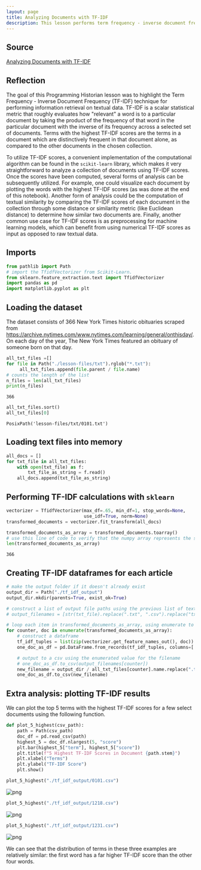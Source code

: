 ```yaml
---
layout: page
title: Analyzing Documents with TF-IDF
description: This lesson performs term frequency - inverse document frequency analysis on 366 obituaries using the scikit-learn library.
---
```


## Source

[Analyzing Documents with TF-IDF](https://programminghistorian.org/en/lessons/analyzing-documents-with-tfidf)

## Reflection

The goal of this Programming Historian lesson was to highlight the Term Frequency - Inverse Document Frequency (TF-IDF) technique for performing information retrieval on textual data. TF-IDF is a scalar statistical metric that roughly evaluates how "relevant" a word is to a particular document by taking the product of the frequency of that word in the particular document with the inverse of its frequency across a selected set of documents. Terms with the highest TF-IDF scores are the terms in a document which are distinctively frequent in that document alone, as compared to the other documents in the chosen collection.

To utilize TF-IDF scores, a convenient implementation of the computational algorithm can be found in the `scikit-learn` library, which makes it very straightforward to analyze a collection of documents using TF-IDF scores. Once the scores have been computed, several forms of analysis can be subsequently utilized. For example, one could visualize each document by plotting the words with the highest TF-IDF scores (as was done at the end of this notebook). Another form of analysis could be the computation of textual similarity by comparing the TF-IDF scores of each document in the collection through some distance or similarity metric (like Euclidean distance) to determine how similar two documents are. Finally, another common use case for TF-IDF scores is as preprocessing for machine learning models, which can benefit from using numerical TF-IDF scores as input as opposed to raw textual data.

## Imports


```python
from pathlib import Path
# import the TfidfVectorizer from Scikit-Learn.
from sklearn.feature_extraction.text import TfidfVectorizer
import pandas as pd
import matplotlib.pyplot as plt
```

## Loading the dataset

The dataset consists of 366 New York Times historic obituaries scraped from https://archive.nytimes.com/www.nytimes.com/learning/general/onthisday/. On each day of the year, The New York Times featured an obituary of someone born on that day.


```python
all_txt_files =[]
for file in Path("./lesson-files/txt").rglob("*.txt"):
     all_txt_files.append(file.parent / file.name)
# counts the length of the list
n_files = len(all_txt_files)
print(n_files)
```

    366



```python
all_txt_files.sort()
all_txt_files[0]
```




    PosixPath('lesson-files/txt/0101.txt')



## Loading text files into memory


```python
all_docs = []
for txt_file in all_txt_files:
    with open(txt_file) as f:
        txt_file_as_string = f.read()
    all_docs.append(txt_file_as_string)
```

## Performing TF-IDF calculations with `sklearn`


```python
vectorizer = TfidfVectorizer(max_df=.65, min_df=1, stop_words=None,
                             use_idf=True, norm=None)
transformed_documents = vectorizer.fit_transform(all_docs)
```


```python
transformed_documents_as_array = transformed_documents.toarray()
# use this line of code to verify that the numpy array represents the same number of documents that we have in the file list
len(transformed_documents_as_array)
```




    366



## Creating TF-IDF dataframes for each article


```python
# make the output folder if it doesn't already exist
output_dir = Path("./tf_idf_output")
output_dir.mkdir(parents=True, exist_ok=True)

# construct a list of output file paths using the previous list of text files the relative path for tf_idf_output
# output_filenames = [str(txt_file).replace(".txt", ".csv").replace("txt/", "tf_idf_output/") for txt_file in all_txt_files]

# loop each item in transformed_documents_as_array, using enumerate to keep track of the current position
for counter, doc in enumerate(transformed_documents_as_array):
    # construct a dataframe
    tf_idf_tuples = list(zip(vectorizer.get_feature_names_out(), doc))
    one_doc_as_df = pd.DataFrame.from_records(tf_idf_tuples, columns=['term', 'score']).sort_values(by='score', ascending=False).reset_index(drop=True)

    # output to a csv using the enumerated value for the filename
    # one_doc_as_df.to_csv(output_filenames[counter])
    new_filename = output_dir / all_txt_files[counter].name.replace(".txt", ".csv")
    one_doc_as_df.to_csv(new_filename)
```

## Extra analysis: plotting TF-IDF results

We can plot the top 5 terms with the highest TF-IDF scores for a few select documents using the following function.


```python
def plot_5_highest(csv_path):
    path = Path(csv_path)
    doc_df = pd.read_csv(path)
    highest_5 = doc_df.nlargest(5, "score")
    plt.bar(highest_5["term"], highest_5["score"])
    plt.title(f"5 Highest TF-IDF Scores in Document {path.stem}")
    plt.xlabel("Terms")
    plt.ylabel("TF-IDF Score")
    plt.show()
```


```python
plot_5_highest("./tf_idf_output/0101.csv")
```


    
![png](tf-idf_files/tf-idf_15_0.png)
    



```python
plot_5_highest("./tf_idf_output/1218.csv")
```


    
![png](tf-idf_files/tf-idf_16_0.png)
    



```python
plot_5_highest("./tf_idf_output/1231.csv")
```


    
![png](tf-idf_files/tf-idf_17_0.png)
    


We can see that the distribution of terms in these three examples are relatively similar: the first word has a far higher TF-IDF score than the other four words.
